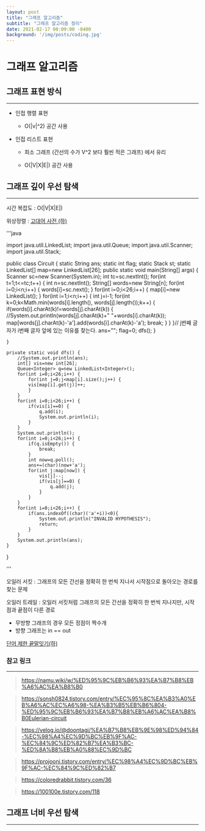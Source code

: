 ```yaml
---
layout: post
title: "그래프 알고리즘"
subtitle: "그래프 알고리즘 정리"
date: 2021-02-17 00:09:00 -0400
background: '/img/posts/coding.jpg'
---
```

그래프 알고리즘 
==================

## 그래프 표현 방식

-----------------

* 인접 행렬 표현
  
  * O(|v|^2) 공간 사용

* 인접 리스트 표현 

  * 희소 그래프 (간선의 수가 V^2 보다 훨씬 적은 그래프) 에서 유리
  
  * O(|V|X|E|) 공간 사용


## 그래프 깊이 우선 탐색

--------------------

시간 복잡도 : O(|V|X|E|)

위상정렬 : [고대어 사전 (하)](https://www.algospot.com/judge/problem/read/DICTIONARY)

'''java

import java.util.LinkedList;
import java.util.Queue;
import java.util.Scanner;
import java.util.Stack;

public class Circuit {
	static String ans;
	static int flag;
	static Stack<Integer> st;
	static LinkedList<Integer>[] map=new LinkedList[26];
	public static void main(String[] args) {
		Scanner sc=new Scanner(System.in);
		int tc=sc.nextInt();
		for(int t=1;t<=tc;t++) {
			int n=sc.nextInt();
			String[] words=new String[n];
			for(int i=0;i<n;i++) {
				words[i]=sc.next();
			}
			for(int i=0;i<26;i++) {
				map[i]=new LinkedList<Integer>();
			}
			for(int i=1;i<n;i++) {
				int j=i-1;
				for(int k=0;k<Math.min(words[i].length(), words[j].length());k++) {
					if(words[i].charAt(k)!=words[j].charAt(k)) {
						//System.out.println(words[j].charAt(k)+" "+words[i].charAt(k));
						map[words[j].charAt(k)-'a'].add(words[i].charAt(k)-'a');
						break;
					}
				}
			}// j번째 글자가 i번째 글자 앞에 있는 이유를 찾는다.
			ans="";
			flag=0;
			dfs();
		}

	}

	private static void dfs() {
		//System.out.println(ans);
		int[] vis=new int[26];
		Queue<Integer> q=new LinkedList<Integer>();
		for(int i=0;i<26;i++) {
			for(int j=0;j<map[i].size();j++) {
			vis[map[i].get(j)]++;
			}
		}
		for(int i=0;i<26;i++) {
			if(vis[i]==0) {
				q.add(i);
				System.out.println(i);
			}
		}
		System.out.println();
		for(int i=0;i<26;i++) {
			if(q.isEmpty()) {
				break;
			}
			int now=q.poll();
			ans+=(char)(now+'a');
			for(int j:map[now]) {
				vis[j]--;
				if(vis[j]==0) {
					q.add(j);
				}
			}
		}
		for(int i=0;i<26;i++) {
			if(ans.indexOf((char)('a'+i))<0){
				System.out.println("INVALID HYPOTHESIS");
				return;
			}
		}
		System.out.println(ans);
	}

}

'''

오일러 서킷 : 그래프의 모든 간선을 정확히 한 번씩 지나서 시작점으로 돌아오는 경로를 찾는 문제

오일러 트레일 : 오일러 서킷처럼 그래프의 모든 간선을 정확히 한 번씩 지나지만, 시작점과 끝점이 다른 경로 

  * 무방향 그래프의 경우 모든 정점이 짝수개
  * 방향 그래프는 in == out

[단어 제한 끝말잇기(하)](https://www.algospot.com/judge/problem/read/WORDCHAIN)


### 참고 링크

-------------------------

> <https://namu.wiki/w/%ED%95%9C%EB%B6%93%EA%B7%B8%EB%A6%AC%EA%B8%B0>

> <https://sonsh0824.tistory.com/entry/%EC%95%8C%EA%B3%A0%EB%A6%AC%EC%A6%98-%EA%B3%B5%EB%B6%804-%ED%95%9C%EB%B6%93%EA%B7%B8%EB%A6%AC%EA%B8%B0Eulerian-circuit>

> <https://velog.io/@doontagi/%EA%B7%B8%EB%9E%98%ED%94%84-%EC%98%A4%EC%9D%BC%EB%9F%AC-%EC%84%9C%ED%82%B7%EA%B3%BC-%ED%8A%B8%EB%A0%88%EC%9D%BC>

> <https://projooni.tistory.com/entry/%EC%98%A4%EC%9D%BC%EB%9F%AC-%EC%84%9C%ED%82%B7>

> <https://coloredrabbit.tistory.com/36>

> <https://100100e.tistory.com/118>



## 그래프 너비 우선 탐색

----------------------


